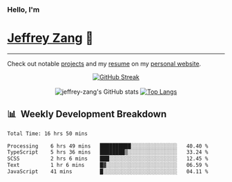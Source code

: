 
### Hello, I'm 
# [Jeffrey Zang](https://www.linkedin.com/in/jeffreyzang/) 🦀

---

Check out notable [projects](https://jeffz.dev/projects) and my [resume](https://jeffz.dev/resume) on my [personal website](https://jeffz.dev/).

<div align = 'center'>

[![GitHub Streak](https://github-readme-streak-stats.herokuapp.com/?user=jeffrey-zang&theme=tokyonight)](https://git.io/streak-stats)
<br></br>
![jeffrey-zang's GitHub stats](https://github-readme-stats.vercel.app/api?username=jeffrey-zang&show_icons=true&theme=tokyonight&hide_rank=true&hide=stars) 
[![Top Langs](https://github-readme-stats.vercel.app/api/top-langs/?username=jeffrey-zang&hide=ShaderLab,HLSL&layout=compact&theme=tokyonight)](https://github.com/anuraghazra/github-readme-stats)

</div>

## 📊 &nbsp;Weekly Development Breakdown
<!--START_SECTION:waka-->

```txt
Total Time: 16 hrs 50 mins

Processing    6 hrs 49 mins   ██████████░░░░░░░░░░░░░░░   40.40 %
TypeScript    5 hrs 36 mins   ████████▒░░░░░░░░░░░░░░░░   33.24 %
SCSS          2 hrs 6 mins    ███░░░░░░░░░░░░░░░░░░░░░░   12.45 %
Text          1 hr 6 mins     █▓░░░░░░░░░░░░░░░░░░░░░░░   06.59 %
JavaScript    41 mins         █░░░░░░░░░░░░░░░░░░░░░░░░   04.11 %
```

<!--END_SECTION:waka-->

